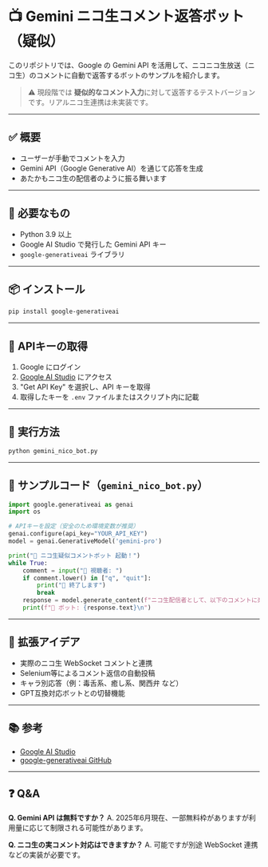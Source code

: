 # 📺 Gemini ニコ生コメント返答ボット（疑似）

このリポジトリでは、Google の Gemini API を活用して、ニコニコ生放送（ニコ生）のコメントに自動で返答するボットのサンプルを紹介します。

> ⚠️ 現段階では **疑似的なコメント入力**に対して返答するテストバージョンです。リアルニコ生連携は未実装です。

---

## ✅ 概要

* ユーザーが手動でコメントを入力
* Gemini API（Google Generative AI）を通じて応答を生成
* あたかもニコ生の配信者のように振る舞います

---

## 🧰 必要なもの

* Python 3.9 以上
* Google AI Studio で発行した Gemini API キー
* `google-generativeai` ライブラリ

---

## 📦 インストール

```bash
pip install google-generativeai
```

---

## 🔑 APIキーの取得

1. Google にログイン
2. [Google AI Studio](https://makersuite.google.com/) にアクセス
3. "Get API Key" を選択し、API キーを取得
4. 取得したキーを `.env` ファイルまたはスクリプト内に記載

---

## 🚀 実行方法

```bash
python gemini_nico_bot.py
```

---

## 📝 サンプルコード（`gemini_nico_bot.py`）

```python
import google.generativeai as genai
import os

# APIキーを設定（安全のため環境変数が推奨）
genai.configure(api_key="YOUR_API_KEY")
model = genai.GenerativeModel('gemini-pro')

print("🎥 ニコ生疑似コメントボット 起動！")
while True:
    comment = input("👤 視聴者: ")
    if comment.lower() in ["q", "quit"]:
        print("👋 終了します")
        break
    response = model.generate_content(f"ニコ生配信者として、以下のコメントに楽しく返答してください：{comment}")
    print(f"🤖 ボット: {response.text}\n")
```

---

## 🧪 拡張アイデア

* 実際のニコ生 WebSocket コメントと連携
* Selenium等によるコメント返信の自動投稿
* キャラ別応答（例：毒舌系、癒し系、関西弁 など）
* GPT互換対応ボットとの切替機能

---

## 📚 参考

* [Google AI Studio](https://makersuite.google.com/)
* [google-generativeai GitHub](https://github.com/google/generative-ai-python)

---

## ❓ Q\&A

**Q. Gemini API は無料ですか？**
A. 2025年6月現在、一部無料枠がありますが利用量に応じて制限される可能性があります。

**Q. ニコ生の実コメント対応はできますか？**
A. 可能ですが別途 WebSocket 連携などの実装が必要です。
